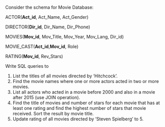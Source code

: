 Consider the schema for Movie Database:

ACTOR(**Act_id**, Act_Name, Act_Gender) 

DIRECTOR(**Dir_id**, Dir_Name, Dir_Phone)

MOVIES(**Mov_id**, Mov_Title, Mov_Year, Mov_Lang, Dir_id)

MOVIE_CAST(**Act_id**,**Mov_id**, Role)

RATING(**Mov_id**, Rev_Stars)

Write SQL queries to
1. List the titles of all movies directed by ‘Hitchcock’.
2. Find the movie names where one or more actors acted in two or more movies.
3. List all actors who acted in a movie before 2000 and also in a movie after 2015
(use JOIN operation).
4. Find the title of movies and number of stars for each movie that has at least one
rating and find the highest number of stars that movie received. Sort the result by
movie title.
5. Update rating of all movies directed by ‘Steven Spielberg’ to 5.

